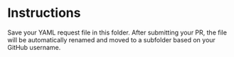 # Instructions

Save your YAML request file in this folder. After submitting your PR, the file will be automatically renamed and moved to a subfolder based on your GitHub username.
